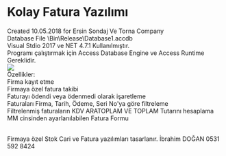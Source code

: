 # Kolay Fatura Yazılımı
Created 10.05.2018 for Ersin Sondaj Ve Torna Company<br>
Database File \Bin\Release\Database1.accdb<br>
Visual Stdio 2017 ve NET 4.7.1 Kullanılmıştır.<br>
Programı çalıştırmak için Access Database Engine ve Access Runtime Gereklidir.<br>
<a href="https://hizliresim.com/kMk7mA"><img src="https://i.hizliresim.com/kMk7mA.jpg"></a><br>
Özellikler:<br>
Firma kayıt etme<br>
Firmaya özel fatura takibi<br>
Faturayı ödendi veya ödenmedi olarak işaretleme<br>
Faturaları Firma, Tarih, Ödeme, Seri No'ya göre filtreleme<br>
Filtrelenmiş faturaların KDV ARATOPLAM VE TOPLAM Tutarını hesaplama<br>
MM cinsinden ayarlanılabilen Fatura Formu<br><br>

Firmaya özel Stok Cari ve Fatura yazılımları tasarlanır. İbrahim DOĞAN 0531 592 8424
